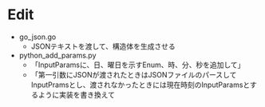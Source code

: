 # Edit

- go_json.go
  - JSONテキストを渡して、構造体を生成させる
- python_add_params.py
  - 「InputParamsに、日、曜日を示すEnum、時、分、秒を追加して」
  - 「第一引数にJSONが渡されたときはJSONファイルのパースしてInputPramsとし、渡されなかったときには現在時刻のInputParamsとするように実装を書き換えて